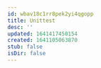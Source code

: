 ```yaml
---
id: wbav18c1rr8pek2yi4qgopp
title: Unittest
desc: ''
updated: 1641417450154
created: 1641105063870
stub: false
isDir: false
---
```



